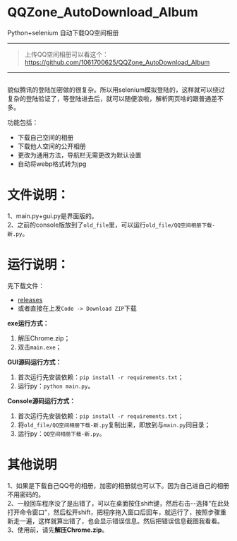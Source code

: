 # QQZone_AutoDownload_Album
Python+selenium 自动下载QQ空间相册

---

> 上传QQ空间相册可以看这个：https://github.com/1061700625/QQZone_AutoDownload_Album

---

<div style="text-align: center;">
    <img alt="" src="https://user-images.githubusercontent.com/31002981/212890235-ebc75c56-a3a1-4066-8192-31809f3bd45a.png" style="margin: 0 auto;" />
</div>


貌似腾讯的登陆加密做的很复杂。所以用selenium模拟登陆的，这样就可以绕过复杂的登陆验证了，等登陆进去后，就可以随便浪啦，解析网页啥的跟普通差不多。   


功能包括：    
- 下载自己空间的相册
- 下载他人空间的公开相册
- 更改为通用方法，导航栏无需更改为默认设置
- 自动将webp格式转为jpg


# 文件说明：
1、main.py+gui.py是界面版的。    
2、之前的console版放到了`old_file`里，可以运行`old_file/QQ空间相册下载-新.py`。    

# 运行说明：
先下载文件：
- [releases](https://github.com/1061700625/QQZone_AutoDownload_Album/releases)
- 或者直接在上发`Code -> Download ZIP`下载

**exe运行方式：**
1. 解压Chrome.zip；
2. 双击`main.exe`；

**GUI源码运行方式：**
1. 首次运行先安装依赖：`pip install -r requirements.txt`；
2. 运行py：`python main.py`。

**Console源码运行方式：**
1. 首次运行先安装依赖：`pip install -r requirements.txt`；
2. 将`old_file/QQ空间相册下载-新.py`复制出来，即放到与`main.py`同目录；
3. 运行py：`QQ空间相册下载-新.py`。

# 其他说明
1、如果是下载自己QQ号的相册，加密的相册就也可以下。因为自己进自己的相册不用密码的。        
2、一般回车程序没了是出错了，可以在桌面按住shift键，然后右击--选择“在此处打开命令窗口”，然后松开shift，把程序拖入窗口后回车，就运行了，按照步骤重新走一遍，这样就算出错了，也会显示错误信息。然后把错误信息截图我看看。       
3、使用前，请先**解压Chrome.zip**。

